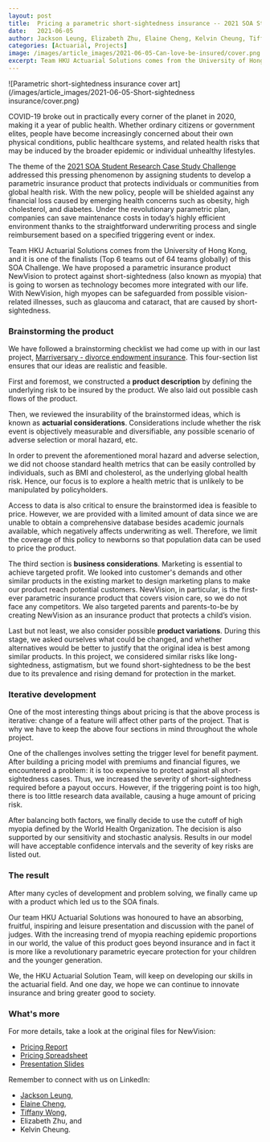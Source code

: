 ```yaml
---
layout: post
title:  Pricing a parametric short-sightedness insurance -- 2021 SOA Student Research Case Study Challenge Finalist
date:   2021-06-05
author: Jackson Leung, Elizabeth Zhu, Elaine Cheng, Kelvin Cheung, Tiffany Wong
categories: [Actuarial, Projects]
image: /images/article_images/2021-06-05-Can-love-be-insured/cover.png
excerpt: Team HKU Actuarial Solutions comes from the University of Hong Kong, and it is one of the finalists (Top 6 teams out of 64 teams globally) of this SOA Challenge. We have proposed a parametric insurance product NewVision to protect against short-sightedness...
---
```


![Parametric short-sightedness insurance cover art](/images/article_images/2021-06-05-Short-sightedness insurance/cover.png)


COVID-19 broke out in practically every corner of the planet in 2020, making it a year of public health. 
Whether ordinary citizens or government elites, people have become increasingly concerned about their own physical conditions, public healthcare systems, and related health risks that may be induced by the broader epidemic or individual unhealthy lifestyles.  

The theme of the [2021 SOA Student Research Case Study Challenge](https://www.soa.org/research/opportunities/2021-student-case-study/) addressed this pressing phenomenon by assigning students to develop a parametric insurance product that protects individuals or communities from global health risk.
With the new policy, people will be shielded against any financial loss caused by emerging health concerns such as obesity, high cholesterol, and diabetes.
Under the revolutionary parametric plan, companies can save maintenance costs in today’s highly efficient environment thanks to the straightforward underwriting process and single reimbursement based on a specified triggering event or index.

Team HKU Actuarial Solutions comes from the University of Hong Kong, and it is one of the finalists (Top 6 teams out of 64 teams globally) of this SOA Challenge. 
We have proposed a parametric insurance product NewVision to protect against short-sightedness (also  known as myopia) that is going to worsen as technology becomes more integrated with our life.
With NewVision, high myopes can be safeguarded from possible vision-related illnesses, such as glaucoma and cataract, that are caused by short-sightedness. 



### Brainstorming the product

We have followed a brainstorming checklist we had come up with in our last project, [Marriversary - divorce endowment insurance](https://actuarialcat.github.io/Marriversary/).
This four-section list ensures that our ideas are realistic and feasible. 


First and foremost, we constructed a **product description** by defining the underlying risk to be insured by the product.
We also laid out possible cash flows of the product.


Then, we reviewed the insurability of the brainstormed ideas, which is known as **actuarial considerations**.
Considerations include whether the risk event is objectively measurable and diversifiable, any possible scenario of adverse selection or moral hazard, etc. 

In order to prevent the aforementioned moral hazard and adverse selection, we did not choose standard health metrics that can be easily controlled by individuals, such as BMI and cholesterol, as the underlying global health risk.
Hence, our focus is to explore a health metric that is unlikely to be manipulated by policyholders. 

Access to data is also critical to ensure the brainstormed idea is feasible to price.
However, we are provided with a limited amount of data since we are unable to obtain a comprehensive database besides academic journals available, which negatively affects underwriting as well.
Therefore, we limit the coverage of this policy to newborns so that population data can be used to price the product. 


The third section is **business considerations**. 
Marketing is essential to achieve targeted profit.
We looked into customer's demands and other similar products in the existing market to design marketing plans to make our product reach potential customers.
NewVision, in particular, is the first-ever parametric insurance product that covers vision care, so we do not face any competitors.
We also targeted parents and parents-to-be by creating NewVision as an insurance product that protects a child’s vision. 


Last but not least, we also consider possible **product variations**.
During this stage, we asked ourselves what could be changed, and whether alternatives would be better to justify that the original idea is best among similar products.
In this project, we considered similar risks like long-sightedness, astigmatism, but we found short-sightedness to be the best due to its prevalence and rising demand for protection in the market.


### Iterative development

One of the most interesting things about pricing is that the above process is iterative: change of a feature will affect other parts of the project.
That is why we have to keep the above four sections in mind throughout the whole project. 

One of the challenges involves setting the trigger level for benefit payment.
After building a pricing model with premiums and financial figures, we encountered a problem: it is too expensive to protect against all short-sightedness cases.
Thus, we increased the severity of short-sightedness required before a payout occurs.
However, if the triggering point is too high, there is too little research data available, causing a huge amount of pricing risk.

After balancing both factors, we finally decide to use the cutoff of high myopia defined by the World Health Organization.
The decision is also supported by our sensitivity and stochastic analysis.
Results in our model will have acceptable confidence intervals and the severity of key risks are listed out.


### The result 

After many cycles of development and problem solving, we finally came up with a product which led us to the SOA finals.

Our team HKU Actuarial Solutions was honoured to have an absorbing, fruitful, inspiring and leisure presentation and discussion with the panel of judges.
With the increasing trend of myopia reaching epidemic proportions in our world, the value of this product goes beyond insurance and in fact it is more like a revolutionary parametric eyecare protection for your children and the younger generation.

We, the HKU Actuarial Solution Team, will keep on developing our skills in the actuarial field.
And one day, we hope we can continue to innovate insurance and bring greater good to society.



### What's more

For more details, take a look at the original files for NewVision:

- <a href="https://actuarialcat.github.io/SOA_Case_2021/HKU%20Actuarial%20Solutions_NEW%20WORLD%20Parametric%20Insurance%20Report.pdf" target="_blank" onclick="tag_share_event('view_external_file', 'NewVision pricing report');">Pricing Report</a>
- <a href="https://actuarialcat.github.io/SOA_Case_2021/HKU%20Actuarial%20Solution%20Pricing%20Spreadsheet.xlsm" target="_blank" onclick="tag_share_event('view_external_file', 'NewVision excel');">Pricing Spreadsheet</a>
- <a href="https://actuarialcat.github.io/SOA_Case_2021/HKU%20Actuarial%20Solution%20Pricing%20Spreadsheet.xlsm" target="_blank" onclick="tag_share_event('view_external_file', 'NewVision slides');">Presentation Slides</a>


Remember to connect with us on LinkedIn:
- <a href="https://www.linkedin.com/in/jackson-leung-805828174/" target="_blank" onclick="tag_share_event('linkedin_portfolio', '{{ page.title }}');">Jackson Leung</a>,
- <a href="https://www.linkedin.com/in/huiying-cheng-elaine/" target="_blank" onclick="tag_share_event('linkedin_teammates', '{{ page.title }}');">Elaine Cheng</a>,
- <a href="https://www.linkedin.com/in/tiffany-wong-b2551a203/" target="_blank" onclick="tag_share_event('linkedin_teammates', '{{ page.title }}');">Tiffany Wong</a>,
- Elizabeth Zhu, and
- Kelvin Cheung.




